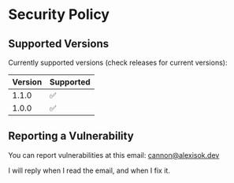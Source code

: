# Security Policy

## Supported Versions

Currently supported versions (check releases for current versions):

| Version | Supported          |
| ------- | ------------------ |
| 1.1.0   | :white_check_mark: |
| 1.0.0   | :white_check_mark: |

## Reporting a Vulnerability

You can report vulnerabilities at this email: cannon@alexisok.dev

I will reply when I read the email, and when I fix it.
